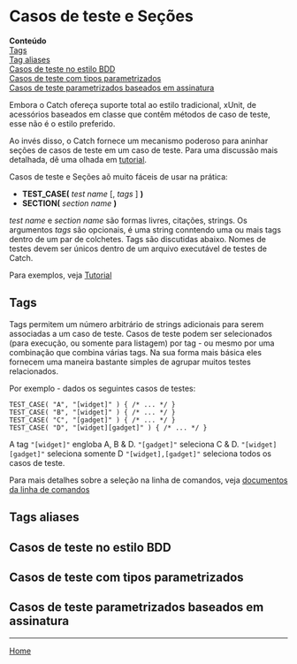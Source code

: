 <a id="top"></a>
# Casos de teste e Seções

**Conteúdo**<br>
[Tags](#tags)<br>
[Tag aliases](#tag-aliases)<br>
[Casos de teste no estilo BDD](#casos-de-teste-no-estilo-bdd)<br>
[Casos de teste com tipos parametrizados](#casos-de-teste-com-tipos-parametrizados)<br>
[Casos de teste parametrizados baseados em assinatura](#casos-de-teste-parametrizados-baseados-em-assinatura)<br>

Embora o Catch ofereça suporte total ao estilo tradicional, xUnit, de acessórios baseados em classe que contêm métodos de caso de teste, esse não é o estilo preferido.

Ao invés disso, o Catch fornece um mecanismo poderoso para aninhar seções de casos de teste em um caso de teste. Para uma discussão mais detalhada, dê uma olhada em [tutorial](tutorial.md#test-cases-and-sections).

Casos de teste e Seções aõ muito fáceis de usar na prática:

* **TEST_CASE(** _test name_ \[, _tags_ \] **)**
* **SECTION(** _section name_ **)**

_test name_ e _section name_ são formas livres, citações, strings. Os argumentos _tags_ são opcionais, é uma string conntendo uma ou mais tags dentro de um par de colchetes. Tags são discutidas abaixo. Nomes de testes devem ser únicos dentro de um arquivo executável de testes de Catch.

Para exemplos, veja [Tutorial](tutorial.md#top)

## Tags

Tags permitem um número arbitrário de strings adicionais para serem associadas a um caso de teste. Casos de teste podem ser selecionados (para execução, ou somente para listagem) por tag - ou mesmo por uma combinação que combina várias tags. Na sua forma mais básica eles fornecem uma maneira bastante simples de agrupar muitos testes relacionados.

Por exemplo - dados os seguintes casos de testes:

    TEST_CASE( "A", "[widget]" ) { /* ... */ }
    TEST_CASE( "B", "[widget]" ) { /* ... */ }
    TEST_CASE( "C", "[gadget]" ) { /* ... */ }
    TEST_CASE( "D", "[widget][gadget]" ) { /* ... */ }

A tag ```"[widget]"``` engloba A, B & D. ```"[gadget]"``` seleciona C & D. ```"[widget][gadget]"``` seleciona somente D ```"[widget],[gadget]"``` seleciona todos os casos de teste.

Para mais detalhes sobre a seleção na linha de comandos, veja [documentos da linha de comandos](command-line.md#especificando-quais-testes-executar)


## Tags aliases


## Casos de teste no estilo BDD


## Casos de teste com tipos parametrizados


## Casos de teste parametrizados baseados em assinatura

---

[Home](Readme.md#top)
